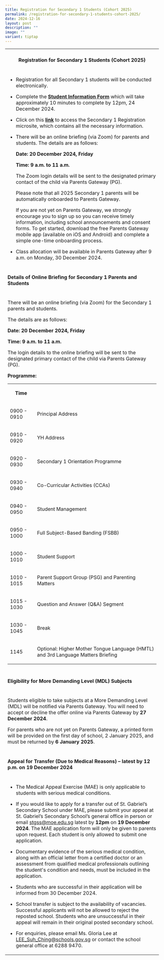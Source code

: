 ```yaml
---
title: Registration for Secondary 1 Students (Cohort 2025)
permalink: /registration-for-secondary-1-students-cohort-2025/
date: 2024-12-16
layout: post
description: ""
image: ""
variant: tiptap
---
```

<table style="minWidth: 25px">
<colgroup>
<col>
</colgroup>
<tbody>
<tr>
<th rowspan="1" colspan="1">
<h4><strong>Registration for Secondary 1 Students (Cohort 2025)</strong></h4>
</th>
</tr>
<tr>
<td rowspan="1" colspan="1">
<ul data-tight="true" class="tight">
<li>
<p>Registration for all Secondary 1 students will be conducted electronically.</p>
</li>
<li>
<p>Complete the <strong><a href="https://form.gov.sg/674959bc93a76913717e1a29" rel="noopener nofollow" target="_blank">Student Information Form</a></strong> which
will take approximately 10 minutes to complete by 12pm, 24 December 2024.</p>
</li>
<li>
<p>Click on this <strong><a href="http://go.gov.sg/sgsssec1registration2025" rel="noopener nofollow" target="_blank">link</a></strong> to
access the Secondary 1 Registration microsite, which contains all the necessary
information.</p>
</li>
<li>
<p>There will be an online briefing (via Zoom) for parents and students.
The details are as follows:</p>
<p><strong>Date: 20 December 2024, Friday</strong>
</p>
<p><strong>Time: 9 a.m. to 11 a.m.</strong>
</p>
<p>The Zoom login details will be sent to the designated primary contact
of the child via Parents Gateway (PG).</p>
<p>Please note that all 2025 Secondary 1 parents will be automatically onboarded
to Parents Gateway.</p>
<p>If you are not yet on Parents Gateway, we strongly encourage you to sign
up so you can receive timely information, including school announcements
and consent forms. To get started, download the free Parents Gateway mobile
app (available on iOS and Android) and complete a simple one-time onboarding
process.</p>
</li>
<li>
<p>Class allocation will be available in Parents Gateway after 9 a.m. on
Monday, 30 December 2024.</p>
</li>
</ul>
</td>
</tr>
<tr>
<td rowspan="1" colspan="1">
<h4><strong>Details of Online Briefing for Secondary 1 Parents and Students</strong></h4>
</td>
</tr>
<tr>
<td rowspan="1" colspan="1">
<p>There will be an online briefing (via Zoom) for the Secondary 1 parents
and students.</p>
<p>The details are as follows:</p>
<p><strong>Date: 20 December 2024, Friday</strong>
</p>
<p><strong>Time: 9 a.m. to 11 a.m.</strong>
</p>
<p>The login details to the online briefing will be sent to the designated
primary contact of the child via Parents Gateway (PG).</p>
<p><strong>Programme:</strong>
</p>
<table style="minWidth: 100px">
<colgroup>
<col>
<col>
<col>
<col>
</colgroup>
<tbody>
<tr>
<th rowspan="1" colspan="2">
<p></p>
<p>Time</p>
</th>
<th rowspan="1" colspan="2">
<p></p>
</th>
</tr>
<tr>
<td rowspan="1" colspan="2">
<p>0900 - 0910</p>
</td>
<td rowspan="1" colspan="2">
<p>Principal Address</p>
</td>
</tr>
<tr>
<td rowspan="1" colspan="2">
<p>0910 - 0920</p>
</td>
<td rowspan="1" colspan="2">
<p>YH Address</p>
</td>
</tr>
<tr>
<td rowspan="1" colspan="2">
<p>0920 - 0930</p>
</td>
<td rowspan="1" colspan="2">
<p>Secondary 1 Orientation Programme</p>
</td>
</tr>
<tr>
<td rowspan="1" colspan="2">
<p>0930 - 0940</p>
</td>
<td rowspan="1" colspan="2">
<p>Co-Curricular Activities (CCAs)</p>
</td>
</tr>
<tr>
<td rowspan="1" colspan="2">
<p>0940 - 0950</p>
</td>
<td rowspan="1" colspan="2">
<p>Student Management</p>
</td>
</tr>
<tr>
<td rowspan="1" colspan="2">
<p>0950 - 1000</p>
</td>
<td rowspan="1" colspan="2">
<p>Full Subject-Based Banding (FSBB)</p>
</td>
</tr>
<tr>
<td rowspan="1" colspan="2">
<p>1000 - 1010</p>
</td>
<td rowspan="1" colspan="2">
<p>Student Support</p>
</td>
</tr>
<tr>
<td rowspan="1" colspan="2">
<p>1010 - 1015</p>
</td>
<td rowspan="1" colspan="2">
<p>Parent Support Group (PSG) and Parenting Matters</p>
</td>
</tr>
<tr>
<td rowspan="1" colspan="2">
<p>1015 - 1030</p>
</td>
<td rowspan="1" colspan="2">
<p>Question and Answer (Q&amp;A) Segment</p>
</td>
</tr>
<tr>
<td rowspan="1" colspan="2">
<p>1030 - 1045</p>
</td>
<td rowspan="1" colspan="2">
<p>Break</p>
</td>
</tr>
<tr>
<td rowspan="1" colspan="2">
<p>1145</p>
</td>
<td rowspan="1" colspan="2">
<p>Optional: Higher Mother Tongue Language (HMTL) and 3rd Language Matters
Briefing</p>
</td>
</tr>
</tbody>
</table>
<p></p>
</td>
</tr>
<tr>
<td rowspan="1" colspan="1">
<h4><strong>Eligibility for More Demanding Level (MDL) Subjects</strong></h4>
</td>
</tr>
<tr>
<td rowspan="1" colspan="1">
<p>Students eligible to take subjects at a More Demanding Level (MDL) will
be notified via Parents Gateway. You will need to accept or decline the
offer online via Parents Gateway by <strong>27 December 2024</strong>.</p>
<p>For parents who are not yet on Parents Gateway, a printed form will be
provided on the first day of school, 2 January 2025, and must be returned
by <strong>6 January 2025</strong>.</p>
<p></p>
</td>
</tr>
<tr>
<td rowspan="1" colspan="1">
<h4><strong>Appeal for Transfer (Due to Medical Reasons) – latest by 12 p.m. on 19 December 2024</strong></h4>
</td>
</tr>
<tr>
<td rowspan="1" colspan="1">
<ul data-tight="true" class="tight">
<li>
<p>The Medical Appeal Exercise (MAE) is only applicable to students with
serious medical conditions.</p>
</li>
<li>
<p>If you would like to apply for a transfer out of St. Gabriel’s Secondary
School under MAE, please submit your appeal at St. Gabriel’s Secondary
School’s general office in person or email <a href="mailto:stgss@moe.edu.sg" rel="noopener noreferrer nofollow" target="_blank">stgss@moe.edu.sg</a> latest by <strong>12pm</strong> on <strong>19 December 2024</strong>.
The MAE application form will only be given to parents upon request. Each
student is only allowed to submit one application.</p>
</li>
<li>
<p>Documentary evidence of the serious medical condition, along with an official
letter from a certified doctor or an assessment from qualified medical
professionals outlining the student's condition and needs, must be included
in the application.</p>
</li>
<li>
<p>Students who are successful in their application will be informed from
30 December 2024.</p>
</li>
<li>
<p>School transfer is subject to the availability of vacancies. Successful
applicants will not be allowed to reject the reposted school. Students
who are unsuccessful in their appeal will remain in their original posted
secondary school.</p>
</li>
<li>
<p>For enquiries, please email Ms. Gloria Lee at <a href="mailto:LEE_Suh_Ching@schools.gov.sg" rel="noopener noreferrer nofollow" target="_blank">LEE_Suh_Ching@schools.gov.sg</a> or
contact the school general office at 6288 9470.</p>
</li>
</ul>
</td>
</tr>
</tbody>
</table>
<p></p>
<p></p>